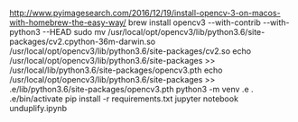 http://www.pyimagesearch.com/2016/12/19/install-opencv-3-on-macos-with-homebrew-the-easy-way/
brew install opencv3 --with-contrib --with-python3 --HEAD
sudo mv /usr/local/opt/opencv3/lib/python3.6/site-packages/cv2.cpython-36m-darwin.so /usr/local/opt/opencv3/lib/python3.6/site-packages/cv2.so
echo /usr/local/opt/opencv3/lib/python3.6/site-packages >> /usr/local/lib/python3.6/site-packages/opencv3.pth
echo /usr/local/opt/opencv3/lib/python3.6/site-packages >> .e/lib/python3.6/site-packages/opencv3.pth
python3 -m venv .e
. .e/bin/activate
pip install -r requirements.txt
jupyter notebook unduplify.ipynb

